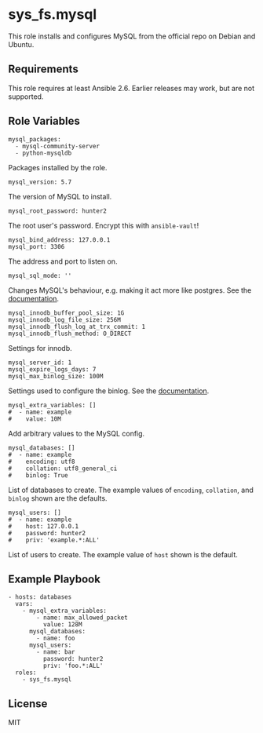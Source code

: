 sys_fs.mysql
============

This role installs and configures MySQL from the official repo on Debian and
Ubuntu.

Requirements
------------

This role requires at least Ansible 2.6. Earlier releases may work, but are not
supported.

Role Variables
--------------

	mysql_packages:
	  - mysql-community-server
      - python-mysqldb

Packages installed by the role.

	mysql_version: 5.7

The version of MySQL to install.

	mysql_root_password: hunter2

The root user's password. Encrypt this with `ansible-vault`!

    mysql_bind_address: 127.0.0.1
    mysql_port: 3306

The address and port to listen on.

    mysql_sql_mode: ''

Changes MySQL's behaviour, e.g. making it act more like postgres. See the
[documentation](https://dev.mysql.com/doc/refman/5.7/en/sql-mode.html).

	mysql_innodb_buffer_pool_size: 1G
	mysql_innodb_log_file_size: 256M
	mysql_innodb_flush_log_at_trx_commit: 1
	mysql_innodb_flush_method: O_DIRECT

Settings for innodb.

    mysql_server_id: 1
    mysql_expire_logs_days: 7
    mysql_max_binlog_size: 100M

Settings used to configure the binlog. See the
[documentation](https://dev.mysql.com/doc/refman/5.7/en/replication-options-binary-log.html).

	mysql_extra_variables: []
	#  - name: example
	#    value: 10M

Add arbitrary values to the MySQL config.

	mysql_databases: []
	#  - name: example
	#    encoding: utf8
	#    collation: utf8_general_ci
	#    binlog: True

List of databases to create. The example values of `encoding`, `collation`, and
`binlog` shown are the defaults.

	mysql_users: []
	#  - name: example
	#    host: 127.0.0.1
	#    password: hunter2
	#    priv: 'example.*:ALL'

List of users to create. The example value of `host` shown is the default.

Example Playbook
----------------

    - hosts: databases
	  vars:
	    - mysql_extra_variables:
		    - name: max_allowed_packet
			  value: 128M
		  mysql_databases:
		    - name: foo
		  mysql_users:
		    - name: bar
			  password: hunter2
			  priv: 'foo.*:ALL'
      roles:
        - sys_fs.mysql

License
-------

MIT
